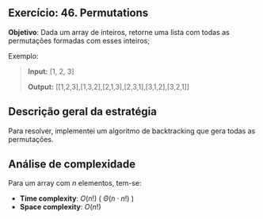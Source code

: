 ## Exercício: 46. Permutations
**Objetivo**: Dada um array de inteiros, retorne uma lista com todas as permutações formadas com esses inteiros;

Exemplo:
> **Input:** [1, 2, 3]
>
> **Output:** [[1,2,3],[1,3,2],[2,1,3],[2,3,1],[3,1,2],[3,2,1]]


## Descrição geral da estratégia
Para resolver, implementei um algoritmo de backtracking que gera todas as permutações.

## Análise de complexidade
Para um array com $n$ elementos, tem-se:
- **Time complexity**: $O(n!)$ ( $\Theta(n \cdot n!)$ )
- **Space complexity**: $O(n!)$ 